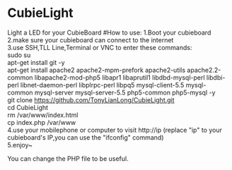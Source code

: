 CubieLight
==========

Light a LED for your CubieBoard
#How to use:
1.Boot your cubieboard<br />
2.make sure your cubieboard can connect to the internet<br />
3.use SSH,TLL Line,Terminal or VNC to enter these commands:<br />
sudo su<br />
apt-get install git -y<br />
apt-get install apache2 apache2-mpm-prefork apache2-utils apache2.2-common libapache2-mod-php5 libapr1 libaprutil1 libdbd-mysql-perl libdbi-perl libnet-daemon-perl libplrpc-perl libpq5 mysql-client-5.5 mysql-common mysql-server mysql-server-5.5 php5-common php5-mysql -y<br />
git clone https://github.com/TonyLianLong/CubieLight.git<br />
cd CubieLight<br />
rm /var/www/index.html<br />
cp index.php /var/www<br />
4.use your mobilephone or computer to visit http://ip (replace "ip" to your cubieboard's IP,you can use the "ifconfig" command)<br />
5.enjoy~<br />

You can change the PHP file to be useful.

